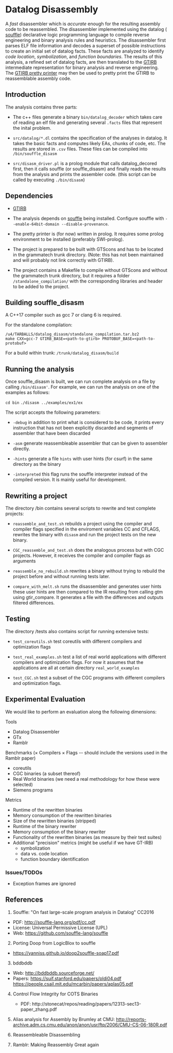 Datalog Disassembly
===================

A *fast* disassembler which is *accurate* enough for the resulting
assembly code to be reassembled.  The disassembler implemented using
the datalog ( [souffle](https://github.com/souffle-lang/souffle))
declarative logic programming language to compile reverse engineering
and binary analysis rules and heuristics.  The disassembler first
parses ELF file information and decodes a superset of possible
instructions to create an initial set of datalog facts.  These facts
are analyzed to identify *code location*, *symbolization*, and
*function boundaries*.  The results of this analysis, a refined set of
datalog facts, are then translated to the
[GTIRB](https://github.com/grammatech/gtirb) intermediate
representation for binary analysis and reverse engineering.  The
[GTIRB pretty printer](https://github.com/grammatech/XXXXXXXX) may
then be used to pretty print the GTIRB to reassemblable assembly code.

## Introduction

The analysis contains three parts:

- The c++ files generate a binary `bin/datalog_decoder` which takes
  care of reading an elf file and generating several `.facts` files
  that represent the inital problem.
 
- `src/datalog/*.dl` contains the specification of the analyses in
  datalog.  It takes the basic facts and computes likely EAs, chunks
  of code, etc. The results are stored in `.csv` files.  These files
  can be compiled into `/bin/souffle_disasm`
 
- `src/disasm_driver.pl` is a prolog module that calls datalog_decored
  first, then it calls souffle (or souffle_disasm) and finally reads
  the results from the analysis and prints the assembler code. (this
  script can be called by executing `./bin/disasm`)

## Dependencies

- [GTIRB](https://github.com/grammatech/gtirb)

- The analysis depends on [souffle](https://github.com/souffle-lang)
  being installed. Configure souffle with `--enable-64bit-domain
  --disable-provenance`.

- The pretty printer is (for now) written in prolog. It requires some prolog environment
to be installed (preferably SWI-prolog).

- The project is prepared to be built with GTScons and has to be
located in the grammatech trunk directory. (Note: this has not been
maintained and will probably not link correctly with GTIRB).

- The project contains a Makefile to compile without GTScons and without the grammatech
trunk directory, but it requires a folder `/standalone_compilation/` with the corresponding
libraries and header to be added to the project.

## Building souffle_disasm
A C++17 compiler such as gcc 7 or clang 6 is required.

For the standalone compilation:
```
/u4/TARBALLS/datalog_disasm/standalone_compilation.tar.bz2
make CXX=gcc-7 GTIRB_BASE=<path-to-gtirb> PROTOBUF_BASE=<path-to-protobuf>
```

For a build within trunk:
`/trunk/datalog_disasm/build`


## Running the analysis
Once souffle_disasm is built, we can run complete analysis on a file
by calling `/bin/disasm'`.
For example, we can run the analysis on one of the examples as
follows:

`cd bin` `./disasm ../examples/ex1/ex`

The script accepts the following parameters:

- `-debug` in addition to print what is considered to be code, it prints every instruction
  that has not been explicitly discarded and segments of assembler that have been discarded
  
- `-asm` generate reassembleable assembler that can be given to assembler directly.

- `-hints` generate a file `hints` with user hints (for csurf) in the
  same directory as the binary
  
- `-interpreted` this flag runs the souffle interpreter instead of the compiled version. It is mainly useful for development.

## Rewriting a project

The directory /bin contains several scripts to rewrite and test complete projects:

- `reassemble_and_test.sh` rebuilds a project using the compiler and compiler flags
specified in the enviroment variables CC and CFLAGS, rewrites the binary with 
`disasm` and run the project tests on the new binary.

- `CGC_reassemble_and_test.sh` does the analogous process but with CGC projects.
However, it receives the compiler and compiler flags as arguments


- `reassemble_no_rebuild.sh` rewrites a binary without trying to rebuild the project before
and without running tests later.

- `compare_with_melt.sh` runs the disassembler and generates user
hints these user hints are then compared to the IR resulting from
calling gtm using gtir_compare. It generates a file with the
differences and outputs filtered differences.


## Testing
The directory /tests also contains script for running extensive tests:

- `test_coreutils.sh` test coreutils with different compilers and optimization flags

- `test_real_examples.sh` test a list of real world applications
with different compilers and optimization flags. For now it assumes that the applications
are all at certain directory `real_world_examples`

- `test_CGC.sh` test a subset of the CGC programs with different compilers and optimization flags.

## Experimental Evaluation

We would like to perform an evaluation along the following dimensions:

Tools
- Datalog Disassembler
- GTx
- Ramblr

Benchmarks (× Compilers × Flags -- should include the versions used in the Ramblr paper)
- coreutils
- CGC binaries (a subset thereof)
- Real World binaries (we need a real methodology for how these were selected)
- Siemens programs

Metrics
- Runtime of the rewritten binaries
- Memory consumption of the rewritten binaries
- Size of the rewritten binaries (stripped)
- Runtime of the binary rewriter
- Memory consumption of the binary rewriter
- Functionality of the rewritten binaries (as measure by their test suites)
- Additional "precision" metrics (might be useful if we have GT-IRB)
    - symbolization
    - data vs. code location
    - function boundary identification

### Issues/TODOs

- Exception frames are ignored



## References
1. Souffle: "On fast large-scale program analysis in Datalog" CC2016
 - PDF: http://souffle-lang.org/pdf/cc.pdf
 - License: Universal Permissive License (UPL)
 - Web: https://github.com/souffle-lang/souffle
 
2. Porting Doop from LogicBlox to souffle
 - https://yanniss.github.io/doop2souffle-soap17.pdf

3. bddbddb
 - Web: http://bddbddb.sourceforge.net/
 - Papers:   https://suif.stanford.edu/papers/pldi04.pdf
             https://people.csail.mit.edu/mcarbin/papers/aplas05.pdf

4. Control Flow Integrity for COTS Binaries
   - PDF: http://stonecat/repos/reading/papers/12313-sec13-paper_zhang.pdf

5. Alias analysis for Assembly by Brumley at CMU:
  http://reports-archive.adm.cs.cmu.edu/anon/anon/usr/ftp/2006/CMU-CS-06-180R.pdf
  
6. Reassembleable Disassembling

7. Ramblr: Making Reassembly Great again
